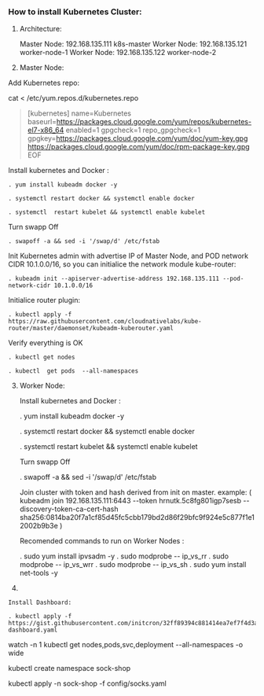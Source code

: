 ### How to install Kubernetes Cluster:

1) Architecture:

    Master Node: 192.168.135.111 k8s-master
    Worker Node: 192.168.135.121 worker-node-1
    Worker Node: 192.168.135.122 worker-node-2


2) Master Node:


Add Kubernetes repo:

cat <<EOF > /etc/yum.repos.d/kubernetes.repo
> [kubernetes]
> name=Kubernetes
> baseurl=https://packages.cloud.google.com/yum/repos/kubernetes-el7-x86_64
> enabled=1
> gpgcheck=1
> repo_gpgcheck=1
> gpgkey=https://packages.cloud.google.com/yum/doc/yum-key.gpg
>         https://packages.cloud.google.com/yum/doc/rpm-package-key.gpg
> EOF


Install kubernetes and Docker :



    . yum install kubeadm docker -y

    . systemctl restart docker && systemctl enable docker

    . systemctl  restart kubelet && systemctl enable kubelet
    
Turn swapp Off

    . swapoff -a && sed -i '/swap/d' /etc/fstab

Init Kubernetes admin with advertise IP of Master Node, and POD network CIDR 10.1.0.0/16, so you can initialice the network module kube-router:

    . kubeadm init --apiserver-advertise-address 192.168.135.111 --pod-network-cidr 10.1.0.0/16

Initialice router plugin:

    . kubectl apply -f https://raw.githubusercontent.com/cloudnativelabs/kube-router/master/daemonset/kubeadm-kuberouter.yaml

Verify everything is OK

    . kubectl get nodes

    . kubectl  get pods  --all-namespaces

3) Worker Node:

    Install kubernetes and Docker :


    . yum install kubeadm docker -y

    . systemctl restart docker && systemctl enable docker

    . systemctl  restart kubelet && systemctl enable kubelet

    Turn swapp Off

    . swapoff -a && sed -i '/swap/d' /etc/fstab

    Join cluster with token and hash derived from init on master. example: ( kubeadm join 192.168.135.111:6443 --token hrnutk.5c8fg801igp7sesb --discovery-token-ca-cert-hash sha256:0814ba20f7a1cf85d45fc5cbb179bd2d86f29bfc9f924e5c877f1e12002b9b3e )


    Recomended commands to run on Worker Nodes :

    . sudo yum install ipvsadm -y
    . sudo modprobe -- ip_vs_rr
    . sudo modprobe -- ip_vs_wrr
    . sudo modprobe -- ip_vs_sh
    . sudo yum install net-tools -y


4)

    Install Dashboard: 

    . kubectl apply -f https://gist.githubusercontent.com/initcron/32ff89394c881414ea7ef7f4d3a1d499/raw/4863613585d05f9360321c7141cc32b8aa305605/kube-dashboard.yaml
 


  watch -n 1 kubectl get nodes,pods,svc,deployment --all-namespaces -o wide


  kubectl create namespace sock-shop

  kubectl apply -n sock-shop -f config/socks.yaml
